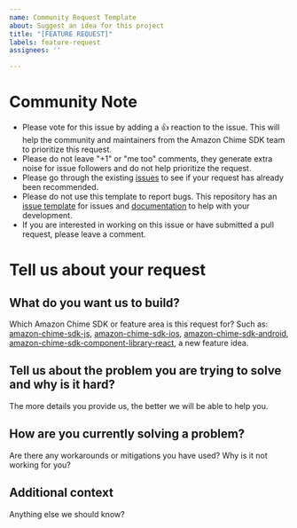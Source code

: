 ```yaml
---
name: Community Request Template
about: Suggest an idea for this project
title: "[FEATURE REQUEST]"
labels: feature-request
assignees: ''

---
```


# Community Note

* Please vote for this issue by adding a 👍 reaction to the issue. This will help the community and maintainers from the Amazon Chime SDK team to prioritize this request.
* Please do not leave "+1" or "me too" comments, they generate extra noise for issue followers and do not help prioritize the request.
* Please go through the existing [issues](https://github.com/aws/amazon-chime-sdk-component-library-react/issues) to see if your request has already been recommended.
* Please do not use this template to report bugs. This repository has an [issue template](https://github.com/aws/amazon-chime-sdk-component-library-react/issues/new/choose) for issues and [documentation](https://aws.github.io/amazon-chime-sdk-component-library-react/?path=/docs/quick-starts--page) to help with your development.
* If you are interested in working on this issue or have submitted a pull request, please leave a comment.

# Tell us about your request

## What do you want us to build?

Which Amazon Chime SDK or feature area is this request for?
Such as: [amazon-chime-sdk-js](https://github.com/aws/amazon-chime-sdk-js), [amazon-chime-sdk-ios](https://github.com/aws/amazon-chime-sdk-ios), [amazon-chime-sdk-android](https://github.com/aws/amazon-chime-sdk-android), [amazon-chime-sdk-component-library-react](https://github.com/aws/amazon-chime-sdk-component-library-react), a new feature idea.

## Tell us about the problem you are trying to solve and why is it hard?

The more details you provide us, the better we will be able to help you.

## How are you currently solving a problem?

Are there any workarounds or mitigations you have used? Why is it not working for you?

## Additional context

Anything else we should know?
